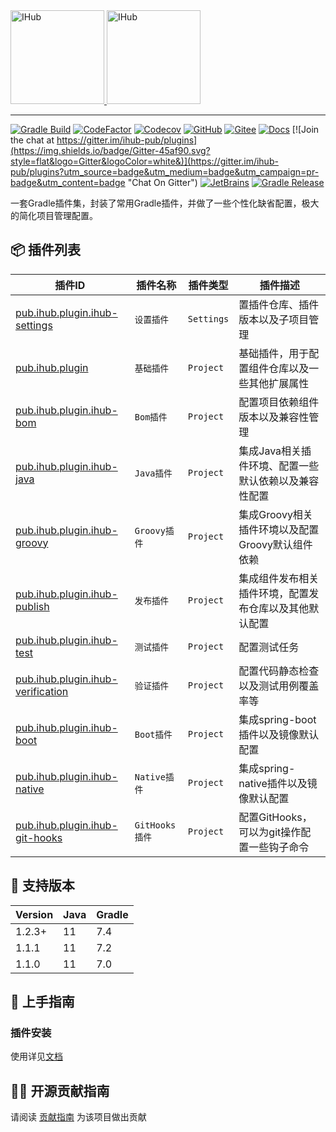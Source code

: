 <a target="_blank" href="https://ihub.pub/">
    <img src="https://cdn.jsdelivr.net/gh/ihub-pub/ihub-pub.github.io/ihub.svg" height="150" alt="IHub">
    <img src="https://cdn.jsdelivr.net/gh/ihub-pub/ihub-pub.github.io/ihub_plugins.svg" height="150" alt="IHub">
</a>

---

[![Gradle Build](https://img.shields.io/github/workflow/status/ihub-pub/plugins/Build?label=Build&logo=GitHub+Actions&logoColor=white)](https://github.com/ihub-pub/plugins/actions/workflows/gradle-build.yml)
[![CodeFactor](https://img.shields.io/codefactor/grade/github/ihub-pub/plugins/main?color=white&label=Codefactor&labelColor=F44A6A&logo=CodeFactor&logoColor=white)](https://www.codefactor.io/repository/github/ihub-pub/plugins)
[![Codecov](https://img.shields.io/codecov/c/github/ihub-pub/plugins?token=ZQ0WR3ZSWG&color=white&label=Codecov&labelColor=F01F7A&logo=Codecov&logoColor=white)](https://codecov.io/gh/ihub-pub/plugins)
[![GitHub](https://img.shields.io/badge/GitHub-181717.svg?style=flat&logo=GitHub)](https://github.com/ihub-pub "IHubPub")
[![Gitee](https://img.shields.io/badge/Gitee-C71D23.svg?style=flat&logo=Gitee)](https://gitee.com/ihub-pub "IHubPub")
[![Docs](https://img.shields.io/badge/Docs-8CA1AF.svg?style=flat&logo=Read+the+Docs&logoColor=white)](https://doc.ihub.pub/plugins "Docs")
[![Join the chat at https://gitter.im/ihub-pub/plugins](https://img.shields.io/badge/Gitter-45af90.svg?style=flat&logo=Gitter&logoColor=white&)](https://gitter.im/ihub-pub/plugins?utm_source=badge&utm_medium=badge&utm_campaign=pr-badge&utm_content=badge "Chat On Gitter")
[![JetBrains](https://img.shields.io/badge/JetBrains-white.svg?style=flat&logo=JetBrains&logoColor=black)](https://www.jetbrains.com "Thanks to JetBrains for sponsoring")
[![Gradle Release](https://img.shields.io/maven-metadata/v?color=white&label=Gradle&labelColor=02303A&logo=Gradle&metadataUrl=https%3A%2F%2Fplugins.gradle.org%2Fm2%2Fpub%2Fihub%2Fplugin%2Fihub-plugins%2Fmaven-metadata.xml)](https://plugins.gradle.org/plugin/pub.ihub.plugin "IHub Plugins Gradle Plugin")

一套Gradle插件集，封装了常用Gradle插件，并做了一些个性化缺省配置，极大的简化项目管理配置。

## 📦 插件列表

| 插件ID | 插件名称 | 插件类型 | 插件描述 |
|----|-------------|-------------|-------------|
| [pub.ihub.plugin.ihub-settings](https://doc.ihub.pub/plugins/#/iHubSettings) | `设置插件` | `Settings` | 置插件仓库、插件版本以及子项目管理 |
| [pub.ihub.plugin](https://doc.ihub.pub/plugins/#/iHub) | `基础插件` | `Project` | 基础插件，用于配置组件仓库以及一些其他扩展属性 |
| [pub.ihub.plugin.ihub-bom](https://doc.ihub.pub/plugins/#/iHubBom) | `Bom插件` | `Project` | 配置项目依赖组件版本以及兼容性管理 |
| [pub.ihub.plugin.ihub-java](https://doc.ihub.pub/plugins/#/iHubJava) | `Java插件` | `Project` | 集成Java相关插件环境、配置一些默认依赖以及兼容性配置 |
| [pub.ihub.plugin.ihub-groovy](https://doc.ihub.pub/plugins/#/iHubGroovy) | `Groovy插件` | `Project` | 集成Groovy相关插件环境以及配置Groovy默认组件依赖 |
| [pub.ihub.plugin.ihub-publish](https://doc.ihub.pub/plugins/#/iHubPublish) | `发布插件` | `Project` | 集成组件发布相关插件环境，配置发布仓库以及其他默认配置 |
| [pub.ihub.plugin.ihub-test](https://doc.ihub.pub/plugins/#/iHubTest) | `测试插件` | `Project` | 配置测试任务 |
| [pub.ihub.plugin.ihub-verification](https://doc.ihub.pub/plugins/#/iHubVerification) | `验证插件` | `Project` | 配置代码静态检查以及测试用例覆盖率等 |
| [pub.ihub.plugin.ihub-boot](https://doc.ihub.pub/plugins/#/iHubBoot) | `Boot插件` | `Project` | 集成spring-boot插件以及镜像默认配置 |
| [pub.ihub.plugin.ihub-native](https://doc.ihub.pub/plugins/#/iHubNative) | `Native插件` | `Project` | 集成spring-native插件以及镜像默认配置 |
| [pub.ihub.plugin.ihub-git-hooks](https://doc.ihub.pub/plugins/#/ihubGitHooks) | `GitHooks插件` | `Project` | 配置GitHooks，可以为git操作配置一些钩子命令 |

## 🔰 支持版本

| Version | Java | Gradle |
|---------|------|--------|
| 1.2.3+  | 11   | 7.4    |
| 1.1.1   | 11   | 7.2    |
| 1.1.0   | 11   | 7.0    |

## 🎉 上手指南

### 插件安装

使用详见[文档](https://doc.ihub.pub/plugins)

## 👨‍💻 开源贡献指南

请阅读 [贡献指南](https://github.com/ihub-pub/.github/blob/main/CONTRIBUTING.md) 为该项目做出贡献